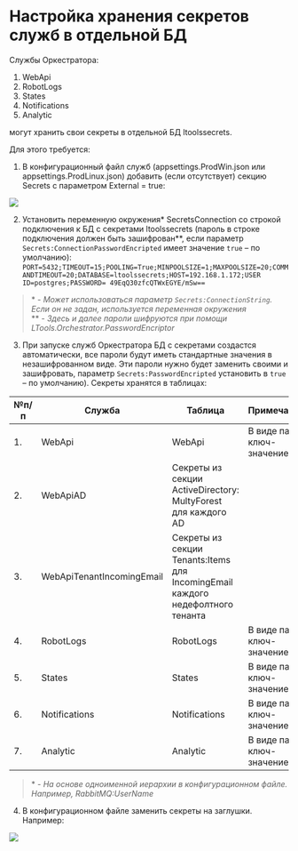# Настройка хранения секретов служб в отдельной БД

Службы Оркестратора:
1.	WebApi
2.	RobotLogs
3.	States
4.	Notifications
5.	Analytic

могут хранить свои секреты в отдельной БД ltoolssecrets. 

Для этого требуется:
1. В конфигурационный файл служб (appsettings.ProdWin.json или appsettings.ProdLinux.json) добавить (если отсутствует) секцию Secrets с параметром External = true:

![](../../../orchestrator-new/resources/orchestrator-sys-admin/secrets.PNG)

2. Установить переменную окружения\* SecretsConnection со строкой подключения к БД с секретами ltoolssecrets (пароль в строке подключения должен быть зашифрован\*\*, если параметр `Secrets:ConnectionPasswordEncripted` имеет значение `true` – по умолчанию):
`PORT=5432;TIMEOUT=15;POOLING=True;MINPOOLSIZE=1;MAXPOOLSIZE=20;COMMANDTIMEOUT=20;DATABASE=ltoolssecrets;HOST=192.168.1.172;USER ID=postgres;PASSWORD= 49EqQ30zfcQTWxEGYE/mSw==`

>\* - *Может использоваться параметр `Secrets:ConnectionString`. Если он не задан, используется переменная окружения*  
>\*\* - *Здесь и далее пароли шифруются при помощи LTools.Orchestrator.PasswordEncriptor*

3. При запуске служб Оркестратора БД с секретами создастся автоматически, все пароли будут иметь стандартные значения в незашифрованном виде. 
Эти пароли нужно будет заменить своими и зашифровать, параметр `Secrets:PasswordEncripted` установить в `true` – по умолчанию). Секреты хранятся в таблицах:

| №п/п | Служба | Таблица | Примечание |
| --- | --- | --- | --- |
| 1. | WebApi | WebApi | В виде пар ключ-значение\* |
| 2. | WebApiAD | Секреты из секции ActiveDirectory: MultyForest для каждого AD |
| 3. | WebApiTenantIncomingEmail | Секреты из секции Tenants:Items для IncomingEmail каждого недефолтного тенанта |
| 4. | RobotLogs | RobotLogs | В виде пар ключ-значение |
| 5. | States | States | В виде пар ключ-значение |
| 6. | Notifications | Notifications | В виде пар ключ-значение |
| 7. | Analytic | Analytic | В виде пар ключ-значение |

>\* - *На основе одноименной иерархии в конфигурационном файле. Например, RabbitMQ:UserName*

4. В конфигурационном файле заменить секреты на заглушки. Например:

![](../../../orchestrator-new/resources/orchestrator-sys-admin/secrets2.PNG)
